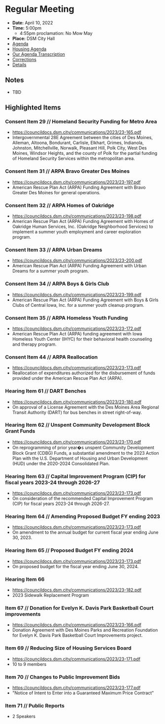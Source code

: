 # Regular Meeting

- **Date:** April 10, 2022
- **Time:** 5:00pm
    - 4:55pm proclamation: No Mow May
- **Place:** DSM City Hall
- [Agenda](https://councildocs.dsm.city/agendas/ag20230410.pdf)
- [Housing Agenda](https://councildocs.dsm.city/agendas/mg20230410.pdf)
- [Our Agenda Transcription](#/view/agenda~2023~transcription~04-10_RM)
- [Corrections](https://councildocs.dsm.city/corrections/20230410%20cap.pdf)
- [Details](https://www.dsm.city/citycouncil_detail_T60_R2400.php)

## Notes

- TBD

## Highlighted Items

### Consent Item 29 // Homeland Security Funding for Metro Area

- https://councildocs.dsm.city/communications/2023/23-165.pdf
- Intergovernmental 28E Agreement between the cities of Des Moines, Alleman, Altoona, Bondurant, Carlisle, Elkhart, Grimes, Indianola, Johnston, Mitchellville, Norwalk, Pleasant Hill, Polk City, West Des Moines, Windsor Heights, and the county of Polk for the partial funding of Homeland Security Services within the metropolitan area. 

### Consent Item 31 // ARPA Bravo Greater Des Moines

- https://councildocs.dsm.city/communications/2023/23-197.pdf
- American Rescue Plan Act (ARPA) Funding Agreement with Bravo Greater Des Moines for general operations. 

### Consent Item 32 // ARPA Homes of Oakridge

- https://councildocs.dsm.city/communications/2023/23-198.pdf
- American Rescue Plan Act (ARPA) Funding Agreement with Homes of Oakridge Human Services, Inc. (Oakridge Neighborhood Services) to implement a summer youth employment and career exploration program. 

### Consent Item 33 // ARPA Urban Dreams

- https://councildocs.dsm.city/communications/2023/23-200.pdf
- American Rescue Plan Act (ARPA) Funding Agreement with Urban Dreams for a summer youth program. 

### Consent Item 34 // ARPA Boys & Girls Club

- https://councildocs.dsm.city/communications/2023/23-199.pdf
- American Rescue Plan Act (ARPA) Funding Agreement with Boys & Girls Clubs of Central Iowa, Inc. for a summer youth cleanup program. 

### Consent Item 35 // ARPA Homeless Youth Funding

- https://councildocs.dsm.city/communications/2023/23-172.pdf
- American Rescue Plan Act (ARPA) funding agreement with Iowa Homeless Youth Center (IHYC) for their behavioral health counseling and therapy program. 

### Consent Item 44 // ARPA Reallocation

- https://councildocs.dsm.city/communications/2023/23-173.pdf
- Reallocation of expenditures authorized for the disbursement of funds provided under the American Rescue Plan Act (ARPA). 

### Hearing Item 61 // DART Benches

- https://councildocs.dsm.city/communications/2023/23-180.pdf
- On approval of a License Agreement with the Des Moines Area Regional Transit Authority (DART) for bus benches in street right-of-way. 

### Hearing Item 62 // Unspent Community Development Block Grant Funds

- https://councildocs.dsm.city/communications/2023/23-170.pdf
- On reprogramming of prior year�s unspent Community Development Block Grant (CDBG) Funds, a substantial amendment to the 2023 Action Plan with the U.S. Department of Housing and Urban Development (HUD) under the 2020-2024 Consolidated Plan.

### Hearing Item 63 // Capital Improvement Program (CIP) for fiscal years 2023-24 through 2026-27

- https://councildocs.dsm.city/communications/2023/23-173.pdf
- On consideration of the recommended Capital Improvement Program (CIP) for fiscal years 2023-24 through 2026-27. 

### Hearing Item 64 // Amending Proposed Budget FY ending 2023

- https://councildocs.dsm.city/communications/2023/23-173.pdf
- On amendment to the annual budget for current fiscal year ending June 30, 2023.

### Hearing Item 65 // Proposed Budget FY ending 2024

- https://councildocs.dsm.city/communications/2023/23-173.pdf
- On proposed budget for the fiscal year ending June 30, 2024.

### Hearing Item 66

- https://councildocs.dsm.city/communications/2023/23-182.pdf
- 2023 Sidewalk Replacement Program

### Item 67 // Donation for Evelyn K. Davis Park Basketball Court improvements

- https://councildocs.dsm.city/communications/2023/23-166.pdf
- Donation Agreement with Des Moines Parks and Recreation Foundation for Evelyn K. Davis Park Basketball Court Improvements project. 

### Item 69 // Reducing Size of Housing Services Board

- https://councildocs.dsm.city/communications/2023/23-171.pdf
- 10 to 9 members

### Item 70 // Changes to Public Improvement Bids

- https://councildocs.dsm.city/communications/2023/23-177.pdf
- "Notice of Intent to Enter into a Guaranteed Maximum Price Contract"

### Item 71 // Public Reports

- 2 Speakers
